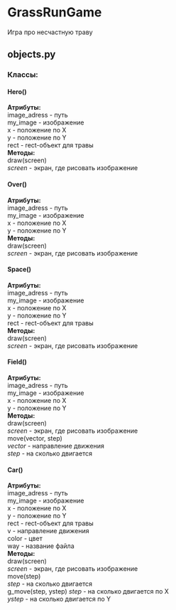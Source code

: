 # GrassRunGame  
Игра про несчастную траву 


## objects.py  
### Классы:  
#### Hero()  
**Атрибуты:**   
image_adress - путь  
my_image - изображение  
x - положение по Х  
y - положение по Y   
rect - rect-объект для травы  
**Методы:**  
draw(screen)  
*screen* - экран, где рисовать изображение  
  
#### Over()  
**Атрибуты:**    
image_adress - путь  
my_image - изображение  
x - положение по Х  
y - положение по Y  
**Методы:**   
draw(screen)  
*screen* - экран, где рисовать изображение  
   
#### Space()      
**Атрибуты:**    
image_adress - путь    
my_image - изображение   
x - положение по Х    
y - положение по Y   
rect - rect-объект для травы    
**Методы:**   
draw(screen)   
*screen* - экран, где рисовать изображение   
   
#### Field()    
**Атрибуты:**   
image_adress - путь   
my_image - изображение   
x - положение по Х   
y - положение по Y   
**Методы:**   
draw(screen)   
*screen* - экран, где рисовать изображение    
move(vector, step)  
*vector* -  направление движения   
*step* - на сколько двигается   
 
#### Car()     
**Атрибуты:**   
image_adress - путь   
my_image - изображение   
x - положение по Х   
y - положение по Y   
rect - rect-объект для травы   
v - направление движения   
color - цвет   
way - название файла  
**Методы:**    
draw(screen)    
*screen* - экран, где рисовать изображение  
move(step)  
*step* - на сколько двигается  
g_move(step, ystep) 
*step* - на сколько двигается по X  
*ystep* - на сколько двигается по Y  
